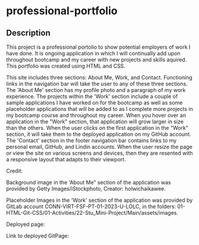 # professional-portfolio

## Description

This project is a professional portolio to show potential employers of work I have done. It is ongoing application in which I will continually add upon throughout bootcamp and my career with new projects and skills aquired. This portfolio was created using HTML and CSS. 

This site includes three sections: About Me, Work, and Contact. Functioning links in the navigation bar will take the user to any of these three sections. The 'About Me' section has my profile photo and a paragraph of my work experience. The projects within the 'Work' section include a couple of sample applications I have worked on for the bootcamp as well as some placeholder applications that will be added to as I complete more projects in my bootcamp course and throughout my career. When you hover over an application in the "Work" section, that application will grow larger in size than the others. When the user clicks on the first application in the "Work" section, it will take them to the deployed application on my GitHub account. 
The 'Contact' section in the footer navigation bar contains links to my personal email, GitHub, and Lindin accounts. When the user resize the page or view the site on various screens and devices, then they are resented with a responsive layout that adapts to their viewport. 

Credit: 

Background image in the 'About Me" section of the application was provided by Getty Images/iStockphoto, Creator: holwichaikawee. 

Placeholder Images in the 'Work' section of the application was provided by GitLab account CONN-VIRT-FSF-PT-01-2023-U-LOLC, in the folders: 01-HTML-Git-CSS/01-Activities/22-Stu_Mini-Project/Main/assets/images.





Deployed page:



Link to deployed GitPage:

